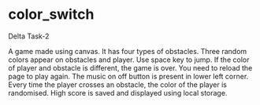 # color_switch
Delta Task-2

A game made using canvas. It has four types of obstacles. Three random colors appear on obstacles and player. Use space key to jump. If the color of player and obstacle is different, the game is over. You need to reload the page to play again. The music on off button is present in lower left corner. Every time the player crosses an obstacle, the color of the player is randomised. High score is saved and displayed using local storage.
